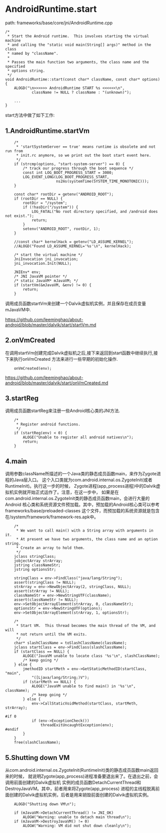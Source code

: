 AndroidRuntime.start
========================================

path: frameworks/base/core/jni/AndroidRuntime.cpp
```
/*
 * Start the Android runtime.  This involves starting the virtual machine
 * and calling the "static void main(String[] args)" method in the class
 * named by "className".
 *
 * Passes the main function two arguments, the class name and the specified
 * options string.
 */
void AndroidRuntime::start(const char* className, const char* options)
{
    ALOGD("\n>>>>>> AndroidRuntime START %s <<<<<<\n",
            className != NULL ? className : "(unknown)");

    ...
}
```

start方法中做了如下工作:

1.AndroidRuntime.startVm
----------------------------------------

```
    /*
     * 'startSystemServer == true' means runtime is obsolete and not run from
     * init.rc anymore, so we print out the boot start event here.
     */
    if (strcmp(options, "start-system-server") == 0) {
        /* track our progress through the boot sequence */
        const int LOG_BOOT_PROGRESS_START = 3000;
        LOG_EVENT_LONG(LOG_BOOT_PROGRESS_START,
                       ns2ms(systemTime(SYSTEM_TIME_MONOTONIC)));
    }

    const char* rootDir = getenv("ANDROID_ROOT");
    if (rootDir == NULL) {
        rootDir = "/system";
        if (!hasDir("/system")) {
            LOG_FATAL("No root directory specified, and /android does not exist.");
            return;
        }
        setenv("ANDROID_ROOT", rootDir, 1);
    }

    //const char* kernelHack = getenv("LD_ASSUME_KERNEL");
    //ALOGD("Found LD_ASSUME_KERNEL='%s'\n", kernelHack);

    /* start the virtual machine */
    JniInvocation jni_invocation;
    jni_invocation.Init(NULL);

    JNIEnv* env;
    /* JNI JavaVM pointer */
    /* static JavaVM* mJavaVM; */
    if (startVm(&mJavaVM, &env) != 0) {
        return;
    }
```

调用成员函数startVm来创建一个Dalvik虚拟机实例，并且保存在成员变量mJavaVM中.

https://github.com/leeminghao/about-android/blob/master/dalvik/start/startVm.md

2.onVmCreated
----------------------------------------

在调用startVm创建完成Dalvik虚拟机之后,接下来返回到start函数中继续执行,接下来执行onVmCreated
方法来进行一些早期的初始化操作.

```
    onVmCreated(env);
```

https://github.com/leeminghao/about-android/blob/master/dalvik/start/onVmCreated.md

3.startReg
----------------------------------------

调用成员函数startReg来注册一些Android核心类的JNI方法.

```
    /*
     * Register android functions.
     */
    if (startReg(env) < 0) {
        ALOGE("Unable to register all android natives\n");
        return;
    }
```

4.main
----------------------------------------

调用参数className所描述的一个Java类的静态成员函数main，来作为Zygote进程的Java层入口。
这个入口类就为com.android.internal.os.ZygoteInit(或者RuntimeInit)。执行这一步的时候，
Zygote进程(app_process进程)中的Dalvik虚拟机实例就开始正式运作了。注意，在这一步中，
如果是在com.android.internal.os.ZygoteInit类的静态成员函数main，会进行大量的Android
核心类和系统资源文件预加载。其中，预加载的Android核心类可以参考frameworks/base/preloaded-classes
这个文件，而预加载的系统资源就是包含在/system/framework/framework-res.apk中。

```
    /*
     * We want to call main() with a String array with arguments in it.
     * At present we have two arguments, the class name and an option string.
     * Create an array to hold them.
     */
    jclass stringClass;
    jobjectArray strArray;
    jstring classNameStr;
    jstring optionsStr;

    stringClass = env->FindClass("java/lang/String");
    assert(stringClass != NULL);
    strArray = env->NewObjectArray(2, stringClass, NULL);
    assert(strArray != NULL);
    classNameStr = env->NewStringUTF(className);
    assert(classNameStr != NULL);
    env->SetObjectArrayElement(strArray, 0, classNameStr);
    optionsStr = env->NewStringUTF(options);
    env->SetObjectArrayElement(strArray, 1, optionsStr);

    /*
     * Start VM.  This thread becomes the main thread of the VM, and will
     * not return until the VM exits.
     */
    char* slashClassName = toSlashClassName(className);
    jclass startClass = env->FindClass(slashClassName);
    if (startClass == NULL) {
        ALOGE("JavaVM unable to locate class '%s'\n", slashClassName);
        /* keep going */
    } else {
        jmethodID startMeth = env->GetStaticMethodID(startClass, "main",
            "([Ljava/lang/String;)V");
        if (startMeth == NULL) {
            ALOGE("JavaVM unable to find main() in '%s'\n", className);
            /* keep going */
        } else {
            env->CallStaticVoidMethod(startClass, startMeth, strArray);

#if 0
            if (env->ExceptionCheck())
                threadExitUncaughtException(env);
#endif
        }
    }
    free(slashClassName);
```

5.Shutting down VM
----------------------------------------

从com.android.internal.os.ZygoteInit(RuntimeInit)类的静态成员函数main返回来的时候，
就说明Zygote(app_process)进程准备要退出来了。在退出之前，会调用前面创建的Dalvik虚拟机
实例的成员函数DetachCurrentThread和DestroyJavaVM。其中，前者用来将Zygote(app_process)
进程的主线程脱离前面创建的Dalvik虚拟机实例，后者是用来销毁前面创建的Dalvik虚拟机实例。

```
    ALOGD("Shutting down VM\n");

    if (mJavaVM->DetachCurrentThread() != JNI_OK)
        ALOGW("Warning: unable to detach main thread\n");
    if (mJavaVM->DestroyJavaVM() != 0)
        ALOGW("Warning: VM did not shut down cleanly\n");
```
